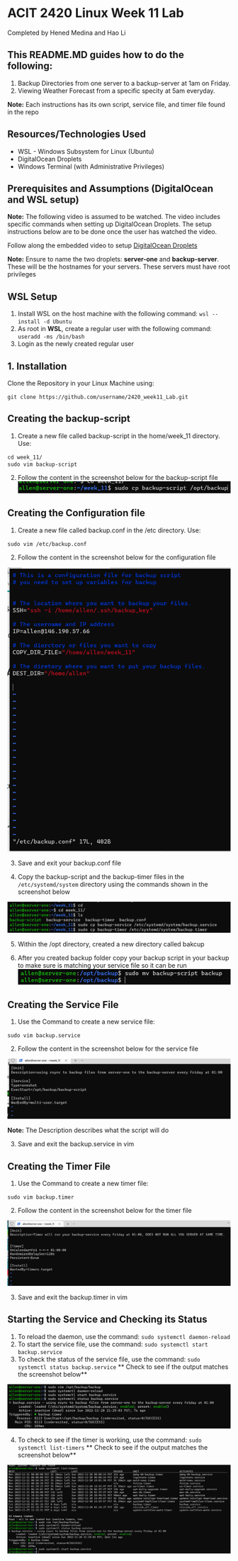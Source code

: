 ACIT 2420 Linux Week 11 Lab
===============

Completed by Hened Medina and Hao Li


This README.MD guides how to do the following:
----------------------------------------------
1. Backup Directories from one server to a backup-server at 1am on Friday.
2. Viewing Weather Forecast from a specific specity at 5am everyday.

**Note:** Each instructions has its own script, service file, and timer file found in the repo



Resources/Technologies Used
-------------------------------

- WSL - Windows Subsystem for Linux (Ubuntu)
- DigitalOcean Droplets
- Windows Terminal (with Administrative Privileges)


Prerequisites and Assumptions (DigitalOcean and WSL setup)
----------------------------------
**Note:** The following video is assumed to be watched. The video includes specific commands when setting up DigitalOcean Droplets. The setup instructions below are to be done once the user has watched the video.

Follow along the embedded video to setup [DigitalOcean Droplets](https://vimeo.com/758870226/f75da348fc?embedded=true&source=video_title&owner=17609105)

**Note:** 
Ensure to name the two droplets: **server-one** and **backup-server**. These will be the hostnames for your servers. These servers must have root privileges

WSL Setup
-------------------------

1. Install WSL on the  host machine with the following command: `wsl --install -d Ubuntu`
2. As root in **WSL**,  create a regular user with the following command: `useradd -ms /bin/bash`
3. Login as the newly created regular user


## 1. Installation

Clone the Repository in your Linux Machine using:

```
git clone https://github.com/username/2420_week11_Lab.git
```


## Creating the backup-script
1. Create a new file called backup-script in the home/week_11 directory. Use:
```
cd week_11/
sudo vim backup-script
```
2. Follow the content in the screenshot below for the backup-script file
![](images/cpbackup.png)


## Creating the Configuration file
1. Create a new file called backup.conf in the /etc directory. Use:
```
sudo vim /etc/backup.conf
```
2. Follow the content in the screenshot below for the configuration file

![](images/backupconf.png)

3. Save and exit your backup.conf file

4. Copy the backup-script and the backup-timer files in the `/etc/systemd/system` directory using the commands shown in the screenshot below

![](images/image12.png)

5. Within the /opt directory, created a new directory called bakcup

6. After you created backup folder copy your backup script in your backup to make sure is matching your service file so it can be run 
![](images/image20.png)


## Creating the Service File
1. Use the Command to create a new service file:
```
sudo vim backup.service
```
2. Follow the content in the screenshot below for the service file

![](images/image14.png)

**Note:** The Description describes what the script will do

3. Save and exit the backup.service in vim

## Creating the Timer File
1. Use the Command to create a new timer file:
```
sudo vim backup.timer
```
2. Follow the content in the screenshot below for the timer file

![](images/image7.png)

3. Save and exit the backup.timer in vim

## Starting the Service and Checking its Status
1. To reload the daemon, use the command: `sudo systemctl daemon-reload`
2. To start the service file, use the command: `sudo systemctl start backup.service`
3. To check the status of the service file, use the command: `sudo systemctl status backup.service`
** Check to see if the output matches the screenshot below**

![](images/image19.png)

4. To check to see if the timer is working, use the command: `sudo systemctl list-timers`
** Check to see if the output matches the screenshot below**

![](images/image17.png)

